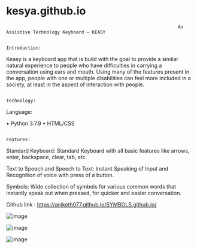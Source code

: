 # kesya.github.io

                                                                    An Assistive Technology Keyboard – KEASY

                                                                                   Introduction: 

Keasy is a keyboard app that is build with the goal to provide a similar natural experience to people who have difficulties in carrying a conversation using ears and mouth. Using many of the features present in the app, people with one or multiple disabilities can feel more included in a society, at least in the aspect of interaction with people.

                                                                                     Technology: 
 Language:
 
• Python 3.7.9
• HTML/CSS

                                                                                       Features:
Standard Keyboard:
Standard Keyboard with all basic features like arrows, enter, backspace, clear, tab, etc.

Text to Speech and Speech to Text:
Instant Speaking of Input and Recognition of voice with press of a button.

Symbols:
Wide collection of symbols for various common words that instantly speak out when pressed, for quicker and easier conversation.

Github link : https://aniketh077.github.io/SYMBOLS.github.io/



![image](https://user-images.githubusercontent.com/69419368/126290197-0105cf49-4ef3-4222-9529-2c3f3cc2d535.png)

![image](https://user-images.githubusercontent.com/69419368/126290257-64eee4db-d901-4e75-a8b3-1145ce17eb32.png)


![image](https://user-images.githubusercontent.com/69419368/126290280-a4473a8a-f799-4159-aa51-a9c3c7400f8c.png)

